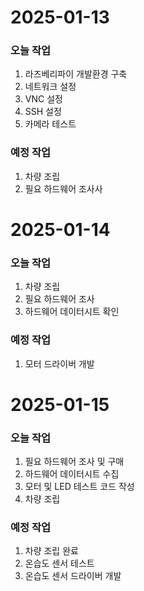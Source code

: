 # 2025-01-13
### 오늘 작업
1. 라즈베리파이 개발환경 구축
2. 네트워크 설정
3. VNC 설정
4. SSH 설정
5. 카메라 테스트

### 예정 작업
1. 차량 조립
2. 필요 하드웨어 조사사

# 2025-01-14
### 오늘 작업
1. 차량 조립
2. 필요 하드웨어 조사
3. 하드웨어 데이터시트 확인

### 예정 작업
1. 모터 드라이버 개발

# 2025-01-15
### 오늘 작업
1. 필요 하드웨어 조사 및 구매
2. 하드웨어 데이터시트 수집
3. 모터 및 LED 테스트 코드 작성
4. 차량 조립

### 예정 작업
1. 차량 조립 완료
2. 온습도 센서 테스트
3. 온습도 센서 드라이버 개발
